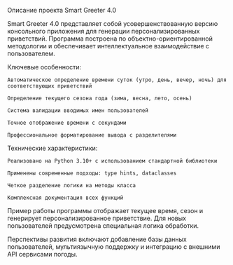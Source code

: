 Описание проекта Smart Greeter 4.0

Smart Greeter 4.0 представляет собой усовершенствованную версию консольного приложения для генерации персонализированных приветствий. Программа построена по объектно-ориентированной методологии и обеспечивает интеллектуальное взаимодействие с пользователем.

Ключевые особенности:

    Автоматическое определение времени суток (утро, день, вечер, ночь) для соответствующих приветствий

    Определение текущего сезона года (зима, весна, лето, осень)

    Система валидации вводимых имен пользователей

    Точное отображение времени с секундами

    Профессиональное форматирование вывода с разделителями

Технические характеристики:

    Реализовано на Python 3.10+ с использованием стандартной библиотеки

    Применены современные подходы: type hints, dataclasses

    Четкое разделение логики на методы класса

    Комплексная документация всех функций

Пример работы программы отображает текущее время, сезон и генерирует персонализированное приветствие. Для новых пользователей предусмотрена специальная логика обработки.

Перспективы развития включают добавление базы данных пользователей, мультиязычную поддержку и интеграцию с внешними API сервисами погоды.